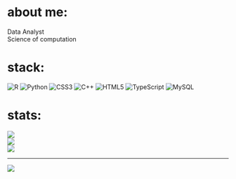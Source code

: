 # about me:
Data Analyst<br>Science of computation<br>

# stack:
![R](https://img.shields.io/badge/r-%23276DC3.svg?style=for-the-badge&logo=r&logoColor=white) ![Python](https://img.shields.io/badge/python-3670A0?style=for-the-badge&logo=python&logoColor=ffdd54) ![CSS3](https://img.shields.io/badge/css3-%231572B6.svg?style=for-the-badge&logo=css3&logoColor=white) ![C++](https://img.shields.io/badge/c++-%2300599C.svg?style=for-the-badge&logo=c%2B%2B&logoColor=white) ![HTML5](https://img.shields.io/badge/html5-%23E34F26.svg?style=for-the-badge&logo=html5&logoColor=white) ![TypeScript](https://img.shields.io/badge/typescript-%23007ACC.svg?style=for-the-badge&logo=typescript&logoColor=white) ![MySQL](https://img.shields.io/badge/mysql-4479A1.svg?style=for-the-badge&logo=mysql&logoColor=white)

# stats:
![](https://github-readme-stats.vercel.app/api?username=reerrors&theme=dark&hide_border=true&include_all_commits=true&count_private=true)<br/>
![](https://github-readme-streak-stats.herokuapp.com/?user=reerrors&theme=dark&hide_border=true)<br/>
![](https://github-readme-stats.vercel.app/api/top-langs/?username=reerrors&theme=dark&hide_border=true&include_all_commits=true&count_private=true&layout=compact)

---
[![](https://visitcount.itsvg.in/api?id=reerrors&icon=0&color=12)](https://visitcount.itsvg.in)

